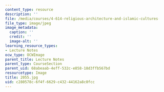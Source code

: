 ```yaml
---
content_type: resource
description: ''
file: /media/courses/4-614-religious-architecture-and-islamic-cultures-fall-2002/c280578c6f4f6629c43244162a8c0fcc_2055.jpg
file_type: image/jpeg
image_metadata:
  caption: ''
  credit: ''
  image-alt: ''
learning_resource_types:
- Lecture Notes
ocw_type: OCWImage
parent_title: Lecture Notes
parent_type: CourseSection
parent_uid: 68abeaab-4eff-532c-e858-18d3ffb567bd
resourcetype: Image
title: 2055.jpg
uid: c280578c-6f4f-6629-c432-44162a8c0fcc
---
```

